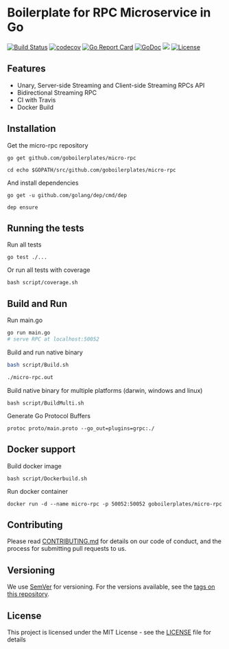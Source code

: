 # Boilerplate for RPC Microservice in Go
[![Build Status](https://travis-ci.org/goboilerplates/micro-rpc.svg?branch=master)](https://travis-ci.org/goboilerplates/micro-rpc)
[![codecov](https://codecov.io/gh/goboilerplates/micro-rpc/branch/master/graph/badge.svg)](https://codecov.io/gh/goboilerplates/micro-rpc)
[![Go Report Card](https://goreportcard.com/badge/github.com/goboilerplates/micro-rpc)](https://goreportcard.com/report/github.com/goboilerplates/micro-rpc)
[![GoDoc](https://godoc.org/github.com/goboilerplates/micro-rpc?status.svg)](https://godoc.org/github.com/goboilerplates/micro-rpc)
[![](https://images.microbadger.com/badges/image/goboilerplates/micro-rpc.svg)](https://microbadger.com/images/goboilerplates/micro-rpc)
[![License](https://img.shields.io/badge/license-MIT-blue.svg)](https://github.com/goboilerplates/micro-rpc/blob/master/LICENSE)

## Features
- Unary, Server-side Streaming and Client-side Streaming RPCs API
- Bidirectional Streaming RPC
- CI with Travis
- Docker Build

## Installation

Get the micro-rpc repository

```
go get github.com/goboilerplates/micro-rpc

cd echo $GOPATH/src/github.com/goboilerplates/micro-rpc
```

And install dependencies

```
go get -u github.com/golang/dep/cmd/dep

dep ensure
```

## Running the tests

Run all tests

```
go test ./...
```

Or run all tests with coverage

```
bash script/coverage.sh
```

## Build and Run

Run main.go
``` bash
go run main.go
# serve RPC at localhost:50052
```

Build and run native binary

``` bash
bash script/Build.sh

./micro-rpc.out
```
Build native binary for multiple platforms (darwin, windows and linux)

```
bash script/BuildMulti.sh
```

Generate Go Protocol Buffers
```
protoc proto/main.proto --go_out=plugins=grpc:./
```

## Docker support 

Build docker image

```
bash script/Dockerbuild.sh
```

Run docker container

```
docker run -d --name micro-rpc -p 50052:50052 goboilerplates/micro-rpc
```
## Contributing

Please read [CONTRIBUTING.md](CONTRIBUTING.md) for details on our code of conduct, and the process for submitting pull requests to us.

## Versioning

We use [SemVer](http://semver.org/) for versioning. For the versions available, see the [tags on this repository](https://github.com/goboilerplates/micro-rpc/tags). 

## License

This project is licensed under the MIT License - see the [LICENSE](LICENSE) file for details


